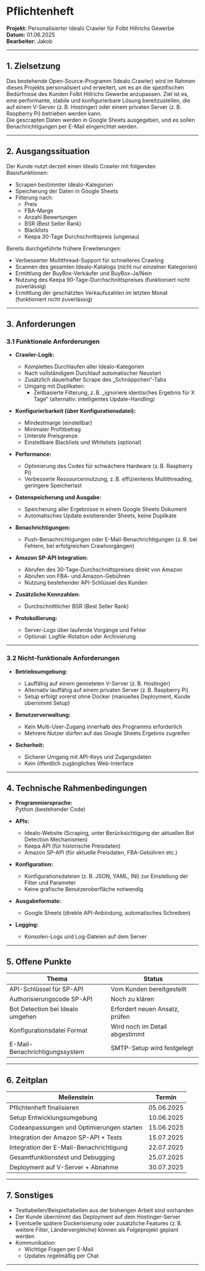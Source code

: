# Pflichtenheft

**Projekt:** Personalisierter Idealo Crawler für Folbt Hillrichs Gewerbe  
**Datum:** 01.06.2025  
**Bearbeiter:** Jakob  

---

## 1. Zielsetzung

Das bestehende Open-Source-Programm (Idealo Crawler) wird im Rahmen dieses Projekts personalisiert und erweitert, um es an die spezifischen Bedürfnisse des Kunden Folbt Hillrichs Gewerbe anzupassen. Ziel ist es, eine performante, stabile und konfigurierbare Lösung bereitzustellen, die auf einem V-Server (z. B. Hostinger) oder einem privaten Server (z. B. Raspberry Pi) betrieben werden kann.  
Die gescrapten Daten werden in Google Sheets ausgegeben, und es sollen Benachrichtigungen per E-Mail eingerichtet werden.  

---

## 2. Ausgangssituation

Der Kunde nutzt derzeit einen Idealo Crawler mit folgenden Basisfunktionen:  
- Scrapen bestimmter Idealo-Kategorien  
- Speicherung der Daten in Google Sheets  
- Filterung nach:
  - Preis
  - FBA-Marge
  - Anzahl Bewertungen
  - BSR (Best Seller Rank)
  - Blacklists
  - Keepa 30-Tage Durchschnittspreis (ungenau)

Bereits durchgeführte frühere Erweiterungen:  
- Verbesserter Multithread-Support für schnelleres Crawling  
- Scannen des gesamten Idealo-Katalogs (nicht nur einzelner Kategorien)  
- Ermittlung der BuyBox-Verkäufer und BuyBox-Ja/Nein  
- Nutzung des Keepa 90-Tage-Durchschnittspreises  (funktioniert nicht zuverlässig)
- Ermittlung der geschätzten Verkaufszahlen im letzten Monat (funktioniert nicht zuverlässig) 

---

## 3. Anforderungen

### 3.1 Funktionale Anforderungen

- **Crawler-Logik:**  
  - Komplettes Durchlaufen aller Idealo-Kategorien  
  - Nach vollständigem Durchlauf automatischer Neustart  
  - Zusätzlich dauerhafter Scrape des „Schnäppchen“-Tabs  
  - Umgang mit Duplikaten:
    - Zeitbasierte Filterung, z. B. „ignoriere identisches Ergebnis für X Tage“ (alternativ: intelligentes Update-Handling)

- **Konfigurierbarkeit (über Konfigurationsdatei):**  
  - Mindestmarge (einstellbar)  
  - Minimaler Profitbetrag  
  - Unterste Preisgrenze  
  - Einstellbare Blacklists und Whitelists (optional)

- **Performance:**  
  - Optimierung des Codes für schwächere Hardware (z. B. Raspberry Pi)  
  - Verbesserte Ressourcennutzung, z. B. effizienteres Multithreading, geringere Speicherlast

- **Datenspeicherung und Ausgabe:**  
  - Speicherung aller Ergebnisse in einem Google Sheets Dokument  
  - Automatisches Update existierender Sheets, keine Duplikate

- **Benachrichtigungen:**  
  - Push-Benachrichtigungen oder E-Mail-Benachrichtigungen (z. B. bei Fehlern, bei erfolgreichen Crawlvorgängen)

- **Amazon SP-API Integration:**  
  - Abrufen des 30-Tage-Durchschnittspreises direkt von Amazon  
  - Abrufen von FBA- und Amazon-Gebühren  
  - Nutzung bestehender API-Schlüssel des Kunden

- **Zusätzliche Kennzahlen:**  
  - Durchschnittlicher BSR (Best Seller Rank)

- **Protokollierung:**  
  - Server-Logs über laufende Vorgänge und Fehler  
  - Optional: Logfile-Rotation oder Archivierung

---

### 3.2 Nicht-funktionale Anforderungen

- **Betriebsumgebung:**  
  - Lauffähig auf einem gemieteten V-Server (z. B. Hostinger)  
  - Alternativ lauffähig auf einem privaten Server (z. B. Raspberry Pi)  
  - Setup erfolgt vorerst ohne Docker (manuelles Deployment, Kunde übernimmt Setup)

- **Benutzerverwaltung:**  
  - Kein Multi-User-Zugang innerhalb des Programms erforderlich  
  - Mehrere Nutzer dürfen auf das Google Sheets Ergebnis zugreifen

- **Sicherheit:**  
  - Sicherer Umgang mit API-Keys und Zugangsdaten  
  - Kein öffentlich zugängliches Web-Interface

---

## 4. Technische Rahmenbedingungen

- **Programmiersprache:**  
  Python (bestehender Code)

- **APIs:**  
  - Idealo-Website (Scraping, unter Berücksichtigung der aktuellen Bot Detection Mechanismen)  
  - Keepa API (für historische Preisdaten)  
  - Amazon SP-API (für aktuelle Preisdaten, FBA-Gebühren etc.)

- **Konfiguration:**  
  - Konfigurationsdateien (z. B. JSON, YAML, INI) zur Einstellung der Filter und Parameter  
  - Keine grafische Benutzeroberfläche notwendig

- **Ausgabeformate:**  
  - Google Sheets (direkte API-Anbindung, automatisches Schreiben)

- **Logging:**  
  - Konsolen-Logs und Log-Dateien auf dem Server

---

## 5. Offene Punkte

| Thema                                | Status                          |
|--------------------------------------|---------------------------------|
| API-Schlüssel für SP-API             | Vom Kunden bereitgestellt       |
| Authorisierungscode SP-API           | Noch zu klären                  |
| Bot Detection bei Idealo umgehen     | Erfordert neuen Ansatz, prüfen  |
| Konfigurationsdatei Format           | Wird noch im Detail abgestimmt  |
| E-Mail-Benachrichtigungssystem       | SMTP-Setup wird festgelegt      |

---

## 6. Zeitplan

| Meilenstein                                   | Termin         |
|----------------------------------------------|---------------|
| Pflichtenheft finalisieren                   | 05.06.2025    |
| Setup Entwicklungsumgebung                   | 10.06.2025    |
| Codeanpassungen und Optimierungen starten    | 15.06.2025    |
| Integration der Amazon SP-API + Tests        | 15.07.2025    |
| Integration der E-Mail-Benachrichtigung      | 22.07.2025    |
| Gesamtfunktionstest und Debugging            | 25.07.2025    |
| Deployment auf V-Server + Abnahme            | 30.07.2025    |

---

## 7. Sonstiges

- Testtabellen/Beispieltabellen aus der bisherigen Arbeit sind vorhanden  
- Der Kunde übernimmt das Deployment auf dem Hostinger-Server  
- Eventuelle spätere Dockerisierung oder zusätzliche Features (z. B. weitere Filter, Ländervergleiche) können als Folgeprojekt geplant werden  
- Kommunikation:
  - Wichtige Fragen per E-Mail
  - Updates regelmäßig per Chat

---

